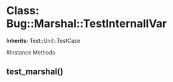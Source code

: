 # Class: Bug::Marshal::TestInternalIVar
**Inherits:** Test::Unit::TestCase
    




#Instance Methods
## test_marshal() [](#method-i-test_marshal)

